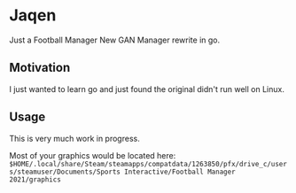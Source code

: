 # Jaqen

Just a Football Manager New GAN Manager rewrite in go.

## Motivation

I just wanted to learn go and just found the original didn't run well on Linux.

## Usage

This is very much work in progress.

Most of your graphics would be located here:
`$HOME/.local/share/Steam/steamapps/compatdata/1263850/pfx/drive_c/users/steamuser/Documents/Sports Interactive/Football Manager 2021/graphics`